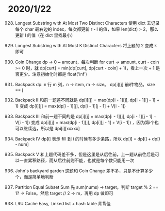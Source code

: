 # 2020/1/22

928. Longest Substring with At Most Two Distinct Characters
使用 dict 去记录每个 char 最右边的 index，每次都更新 r - l 的值，如果 len(dict) > 2，那么更新 l 的值（在 dict 里找最小）

386. Longest Substring with At Most K Distinct Characters
将上题的 2 变成 k 即可

669. Coin Change
dp -> 0 ~ amount，每次判断 for curt -> amount, curt - coin >= 0 时，就 dp[curt] = min(dp[curt], dp[curt - coin] + 1)，看上一次 + 1 是否更少。注意初始化时都是 float('inf')

92. Backpack
dp: n 行 m 列，n -> item, m -> size。 dp[i][j] 前i件物品，size == j

125. Backpack II
和前一题差不同就是 dp[i][j] = max(dp[i - 1][j], dp[i - 1][j - 1] + 1) 变成  dp[i][j] = max(dp[i - 1][j], dp[i - 1][j - 1] + V[i - 1]) 

440. Backpack III
和前一题不同的是 dp[i][j] = max(dp[i - 1][j], dp[i - 1][j - 1] + V[i - 1]) 变成  dp[i][j] = max(dp[i - 1][j], dp[i][j - 1] + V[i - 1]) ，因为第i个也可以继续选，所以是 dpi[i][xxxxx]

562. Backpack IV
dp[i] 表示 fill 到 i 的时候有多少条路，所以 dp[i] = dp[i] + dp[i - num]

563. Backpack V
和上题代码差不多，但是这里是从后往前，上一题从前往后是可以一直累积路径，而从后往前则不能，也就是每个数只能用一次

749. John's backyard garden
这题和 Coin Change 差不多，只是不计算多少个，而是简单地判断

588. Partition Equal Subset Sum
先 sum(nums) -> target，判断 target % 2 == 1? -> False。然后 target // 2 -> m，再用 dp 做即可

134. LRU Cache
Easy, Linked list + hash table 背背佳